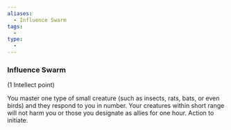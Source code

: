 ```yaml
---
aliases:
  - Influence Swarm
tags:
  - 
type:
  - 
---
```

### Influence Swarm

(1 Intellect point)

You master one type of small creature (such as insects, rats, bats, or even birds) and they respond to you in number. Your creatures within short range will not harm you or those you designate as allies for one hour. Action to initiate.